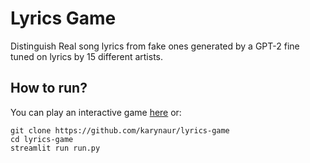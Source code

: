 # Lyrics Game

Distinguish Real song lyrics from fake ones generated by a GPT-2 fine tuned on lyrics by 15 different artists.

## How to run?

You can play an interactive game [here](https://theselyricsdonotexist.herokuapp.com/) or:
```
git clone https://github.com/karynaur/lyrics-game
cd lyrics-game
streamlit run run.py
```




